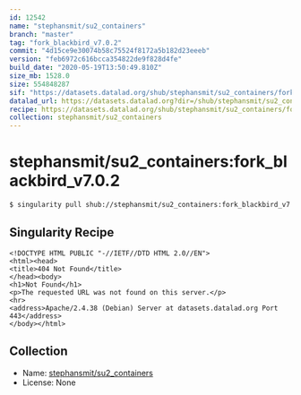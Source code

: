 ```yaml
---
id: 12542
name: "stephansmit/su2_containers"
branch: "master"
tag: "fork_blackbird_v7.0.2"
commit: "4d15ce9e30074b58c75524f8172a5b182d23eeeb"
version: "feb6972c616bcca354822de9f828d4fe"
build_date: "2020-05-19T13:50:49.810Z"
size_mb: 1528.0
size: 554848287
sif: "https://datasets.datalad.org/shub/stephansmit/su2_containers/fork_blackbird_v7.0.2/2020-05-19-4d15ce9e-feb6972c/feb6972c616bcca354822de9f828d4fe.sif"
datalad_url: https://datasets.datalad.org?dir=/shub/stephansmit/su2_containers/fork_blackbird_v7.0.2/2020-05-19-4d15ce9e-feb6972c/
recipe: https://datasets.datalad.org/shub/stephansmit/su2_containers/fork_blackbird_v7.0.2/2020-05-19-4d15ce9e-feb6972c/Singularity
collection: stephansmit/su2_containers
---
```


# stephansmit/su2_containers:fork_blackbird_v7.0.2

```bash
$ singularity pull shub://stephansmit/su2_containers:fork_blackbird_v7.0.2
```

## Singularity Recipe

```singularity
<!DOCTYPE HTML PUBLIC "-//IETF//DTD HTML 2.0//EN">
<html><head>
<title>404 Not Found</title>
</head><body>
<h1>Not Found</h1>
<p>The requested URL was not found on this server.</p>
<hr>
<address>Apache/2.4.38 (Debian) Server at datasets.datalad.org Port 443</address>
</body></html>
```

## Collection

 - Name: [stephansmit/su2_containers](https://github.com/stephansmit/su2_containers)
 - License: None

